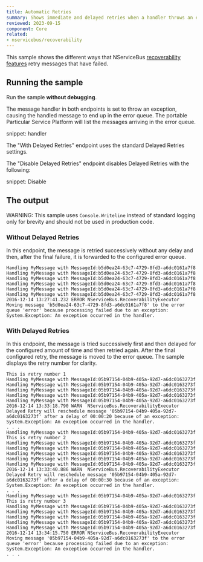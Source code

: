 ```yaml
---
title: Automatic Retries
summary: Shows immediate and delayed retries when a handler throws an exception.
reviewed: 2023-09-15
component: Core
related:
- nservicebus/recoverability
---
```


This sample shows the different ways that NServiceBus [recoverability features](/nservicebus/recoverability/) retry messages that have failed.

## Running the sample

Run the sample **without debugging**.

The message handler in both endpoints is set to throw an exception, causing the handled message to end up in the error queue. The portable Particular Service Platform will list the messages arriving in the error queue.

snippet: handler

The "With Delayed Retries" endpoint uses the standard Delayed Retries settings.

The "Disable Delayed Retries" endpoint disables Delayed Retries with the following:

snippet: Disable

## The output

WARNING: This sample uses `Console.Writeline` instead of standard logging only for brevity and should not be used in production code.

### Without Delayed Retries

In this endpoint, the message is retried successively without any delay and then, after the final failure, it is forwarded to the configured error queue.

```
Handling MyMessage with MessageId:b5d0ea24-63c7-4729-8fd3-a6dc0161a7f8
Handling MyMessage with MessageId:b5d0ea24-63c7-4729-8fd3-a6dc0161a7f8
Handling MyMessage with MessageId:b5d0ea24-63c7-4729-8fd3-a6dc0161a7f8
Handling MyMessage with MessageId:b5d0ea24-63c7-4729-8fd3-a6dc0161a7f8
Handling MyMessage with MessageId:b5d0ea24-63c7-4729-8fd3-a6dc0161a7f8
Handling MyMessage with MessageId:b5d0ea24-63c7-4729-8fd3-a6dc0161a7f8
2016-12-14 13:27:41.232 ERROR NServiceBus.RecoverabilityExecutor Moving message 'b5d0ea24-63c7-4729-8fd3-a6dc0161a7f8' to the error queue 'error' because processing failed due to an exception:
System.Exception: An exception occurred in the handler.
```

### With Delayed Retries

In this endpoint, the message is tried successively first and then delayed for the configured amount of time and then retried again. After the final configured retry, the message is moved to the error queue. The sample displays the retry number for clarity.

```
This is retry number 1
Handling MyMessage with MessageId:05b97154-04b9-405a-92d7-a6dc0163273f
Handling MyMessage with MessageId:05b97154-04b9-405a-92d7-a6dc0163273f
Handling MyMessage with MessageId:05b97154-04b9-405a-92d7-a6dc0163273f
Handling MyMessage with MessageId:05b97154-04b9-405a-92d7-a6dc0163273f
Handling MyMessage with MessageId:05b97154-04b9-405a-92d7-a6dc0163273f
2016-12-14 13:33:18.790 WARN  NServiceBus.RecoverabilityExecutor Delayed Retry will reschedule message '05b97154-04b9-405a-92d7-a6dc0163273f' after a delay of 00:00:20 because of an exception: 
System.Exception: An exception occurred in the handler.
. . .
Handling MyMessage with MessageId:05b97154-04b9-405a-92d7-a6dc0163273f
This is retry number 2
Handling MyMessage with MessageId:05b97154-04b9-405a-92d7-a6dc0163273f
Handling MyMessage with MessageId:05b97154-04b9-405a-92d7-a6dc0163273f
Handling MyMessage with MessageId:05b97154-04b9-405a-92d7-a6dc0163273f
Handling MyMessage with MessageId:05b97154-04b9-405a-92d7-a6dc0163273f
Handling MyMessage with MessageId:05b97154-04b9-405a-92d7-a6dc0163273f
2016-12-14 13:33:40.886 WARN  NServiceBus.RecoverabilityExecutor Delayed Retry will reschedule message '05b97154-04b9-405a-92d7-a6dc0163273f' after a delay of 00:00:30 because of an exception:
System.Exception: An exception occurred in the handler.
. . .
Handling MyMessage with MessageId:05b97154-04b9-405a-92d7-a6dc0163273f
This is retry number 3
Handling MyMessage with MessageId:05b97154-04b9-405a-92d7-a6dc0163273f
Handling MyMessage with MessageId:05b97154-04b9-405a-92d7-a6dc0163273f
Handling MyMessage with MessageId:05b97154-04b9-405a-92d7-a6dc0163273f
Handling MyMessage with MessageId:05b97154-04b9-405a-92d7-a6dc0163273f
Handling MyMessage with MessageId:05b97154-04b9-405a-92d7-a6dc0163273f
2016-12-14 13:34:15.750 ERROR NServiceBus.RecoverabilityExecutor Moving message '05b97154-04b9-405a-92d7-a6dc0163273f' to the error queue 'error' because processing failed due to an exception:
System.Exception: An exception occurred in the handler.
. . .
```
